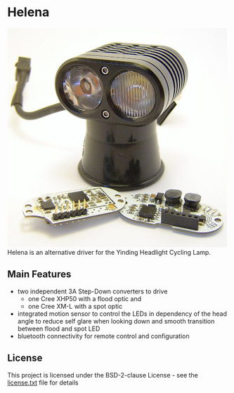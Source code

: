 # Helena

![Helena](Documentation/Img/title_small.jpg)
Helena is an alternative driver for the Yinding Headlight Cycling Lamp.

## Main Features

- two independent 3A Step-Down converters to drive
  - one Cree XHP50 with a flood optic and
  - one Cree XM-L with a spot optic
- integrated motion sensor to control the LEDs in dependency of the head angle to reduce self glare when looking down and smooth transition between flood and spot LED
- bluetooth connectivity for remote control and configuration

## License

This project is licensed under the BSD-2-clause License - see the [license.txt](license.txt) file for details
